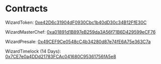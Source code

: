 # Contracts

WizardToken: [0xe42D6c31904dF0930Cbc1b40dD30c34B12FfE30C](https://polygonscan.com/token/0xe42d6c31904df0930cbc1b40dd30c34b12ffe30c)

WizardMasterChef: [0xa01891d1B897eB259da3A56f71B6D429599eCF76](https://polygonscan.com/address/0xa01891d1b897eb259da3a56f71b6d429599ecf76)

WizardPresale: [0x49CEF9Ce0548cC4b34280d87e74fE6A75e363C7a](https://polygonscan.com/address/0x49cef9ce0548cc4b34280d87e74fe6a75e363c7a)

WizardTimelock (14 Days): [0x7CE7e0a4DDd21783FCAc041680C95361756fA5e8](https://polygonscan.com/address/0x7ce7e0a4ddd21783fcac041680c95361756fa5e8)
